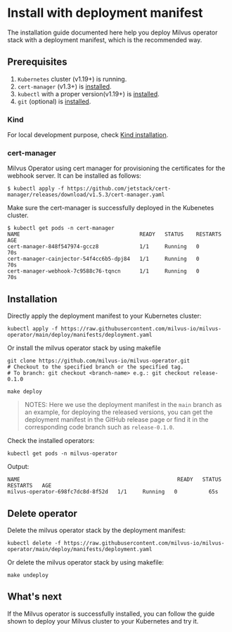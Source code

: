 # Install with deployment manifest

The installation guide documented here help you deploy Milvus operator stack with a deployment manifest, which is the recommended way.

## Prerequisites
1. `Kubernetes` cluster (v1.19+) is running.
2. `cert-manager` (v1.3+) is [installed](https://cert-manager.io/docs/installation/kubernetes/).
3. `kubectl` with a proper version(v1.19+) is [installed](https://kubernetes.io/docs/tasks/tools/).
4. `git` (optional) is [installed](https://git-scm.com/book/en/v2/Getting-Started-Installing-Git).

### Kind
For local development purpose, check [Kind installation](./kind-installation.md).

### cert-manager
Milvus Operator using cert manager for provisioning the certificates for the webhook server. It can be installed as follows:
```shell
$ kubectl apply -f https://github.com/jetstack/cert-manager/releases/download/v1.5.3/cert-manager.yaml
```
Make sure the cert-manager is successfully deployed in the Kubenetes cluster.
```shell
$ kubectl get pods -n cert-manager
NAME                                      READY   STATUS    RESTARTS   AGE
cert-manager-848f547974-gccz8             1/1     Running   0          70s
cert-manager-cainjector-54f4cc6b5-dpj84   1/1     Running   0          70s
cert-manager-webhook-7c9588c76-tqncn      1/1     Running   0          70s
```

## Installation
Directly apply the deployment manifest to your Kubernetes cluster:
```shell
kubectl apply -f https://raw.githubusercontent.com/milvus-io/milvus-operator/main/deploy/manifests/deployment.yaml
```

Or install the milvus operator stack by using makefile
```shell
git clone https://github.com/milvus-io/milvus-operator.git
# Checkout to the specified branch or the specified tag.
# To branch: git checkout <branch-name> e.g.: git checkout release-0.1.0

make deploy
``` 

>NOTES: Here we use the deployment manifest in the `main` branch as an example, for deploying the released versions, you can get the deployment manifest in the GitHub release page or find it in the corresponding code branch such as `release-0.1.0`.

Check the installed operators:

```shell
kubectl get pods -n milvus-operator
```

Output:
```log
NAME                                                  READY   STATUS    RESTARTS   AGE
milvus-operator-698fc7dc8d-8f52d   1/1     Running   0          65s
```

## Delete operator
Delete the milvus operator stack by the deployment manifest:

```shell
kubectl delete -f https://raw.githubusercontent.com/milvus-io/milvus-operator/main/deploy/manifests/deployment.yaml
```

Or delete the milvus operator stack by using makefile:

```shell
make undeploy
```

## What's next

If the Milvus operator is successfully installed, you can follow the guide shown to deploy your Milvus cluster to your Kubernetes and try it.
